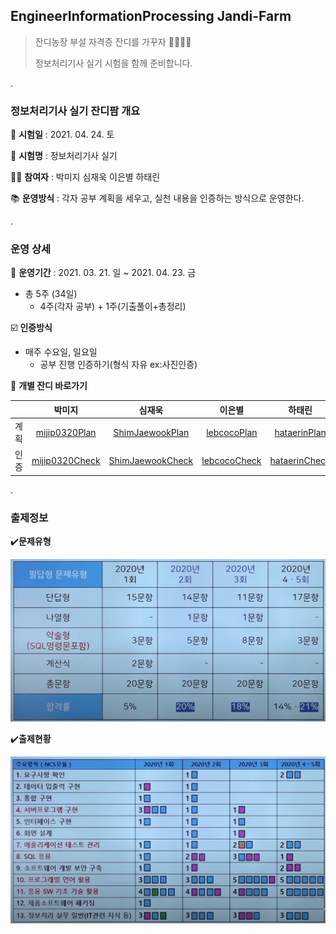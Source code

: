 ## EngineerInformationProcessing Jandi-Farm

> 잔디농장 부설 자격증 잔디를 가꾸자 :green_apple::green_heart::evergreen_tree::school:
>
> 정보처리기사 실기 시험을 함께 준비합니다.



.




### 정보처리기사 실기 잔디팜 개요

:calendar: **시험일** : 2021. 04. 24. 토

:memo: **시험명** : 정보처리기사 실기

:woman_student: **참여자** : 박미지 심재욱 이은별 하태린 

:books: **운영방식** : 각자 공부 계획을 세우고, 실천 내용을 인증하는 방식으로 운영한다.



.




### 운영 상세

:date: **운영기간** : 2021. 03. 21. 일 ~ 2021. 04. 23. 금

* 총 5주 (34일)
  * 4주(각자 공부) + 1주(기출풀이+총정리)

:ballot_box_with_check: **인증방식** 

* 매주 수요일, 일요일
  * 공부 진행 인증하기(형식 자유 ex:사진인증)

:green_salad: **개별 잔디 바로가기** 

|      |       박미지       |        심재욱        |      이은별      |      하태린       |
| :--: | :----------------: | :------------------: | :--------------: | :---------------: |
| 계획 | [mijip0320Plan](https://github.com/jandifarm/certificate/tree/master/EngineerInformationProcessing202104/mijip0320/plan)  | [ShimJaewookPlan](https://github.com/jandifarm/certificate/tree/master/EngineerInformationProcessing202104/ShimJaewook/check)  |   [lebcocoPlan](https://github.com/jandifarm/certificate/tree/master/EngineerInformationProcessing202104/lebcoco/plan)    |   [hataerinPlan](https://github.com/jandifarm/certificate/tree/master/EngineerInformationProcessing202104/hataerin/plan)    |
| 인증 | [mijip0320Check](https://github.com/jandifarm/certificate/tree/master/EngineerInformationProcessing202104/mijip0320/check) | [ShimJaewookCheck](https://github.com/jandifarm/certificate/tree/master/EngineerInformationProcessing202104/ShimJaewook/plan) | [lebcocoCheck](https://github.com/jandifarm/certificate/tree/master/EngineerInformationProcessing202104/lebcoco/check) | [hataerinCheck](https://github.com/jandifarm/certificate/tree/master/EngineerInformationProcessing202104/hataerin/check) |




.



### 출제정보

:heavy_check_mark:**문제유형**

<img src="https://github.com/jandifarm/certificate/blob/master/EngineerInformationProcessing202104/Docs/img/%EB%AC%B8%EC%A0%9C%EC%9C%A0%ED%98%95.PNG" style="zoom:50%;" />



:heavy_check_mark:**출제현황**

<img src="https://github.com/jandifarm/certificate/blob/master/EngineerInformationProcessing202104/Docs/img/%EC%B6%9C%EC%A0%9C%ED%98%84%ED%99%A9.PNG" style="zoom:50%;" />
